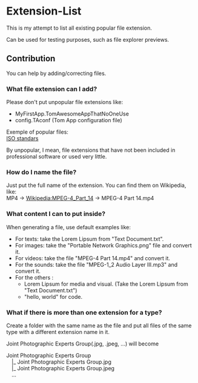 # Extension-List
This is my attempt to list all existing popular file extension.  
  
Can be used for testing purposes, such as file explorer previews.  
  
## Contribution
You can help by adding/correcting files.
  
  
### What file extension can I add?
Please don't put unpopular file extensions like: 
  - MyFirstApp.TomAwesomeAppThatNoOneUse  
  - config.TAconf (Tom App configuration file)  
  
Exemple of popular files:  
[ISO standars](https://en.unionpedia.org/List_of_International_Organization_for_Standardization_standards)  
  
By unpopular, I mean, file extensions that have not been included in professional software or used very little.  
  
  
### How do I name the file?
Just put the full name of the extension.
You can find them on Wikipedia, like:  
MP4 -> [Wikipedia:MPEG-4_Part_14](https://en.wikipedia.org/wiki/MPEG-4_Part_14) -> MPEG-4 Part 14.mp4  
  
  
### What content I can to put inside?
When generating a file, use default examples like:  
  - For texts: take the Lorem Lipsum from "Text Document.txt".  
  - For images: take the "Portable Network Graphics.png" file and convert it.  
  - For videos: take the file "MPEG-4 Part 14.mp4" and convert it.  
  - For the sounds: take the file "MPEG-1_2 Audio Layer III.mp3" and convert it.  
  - For the others :  
    - Lorem Lipsum for media and visual. (Take the Lorem Lipsum from "Text Document.txt")  
    - "hello, world" for code.  
  
  
### What if there is more than one extension for a type?
Create a folder with the same name as the file and put all files of the same type with a different extension name in it.  

Joint Photographic Experts Group(.jpg, .jpeg, ...) will become  

Joint Photographic Experts Group  
&emsp;|_ Joint Photographic Experts Group.jpg  
&emsp;|_ Joint Photographic Experts Group.jpeg  
&emsp;...  

